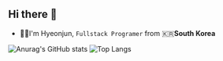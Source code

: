 ## Hi there 👋

- 👨‍💻I'm Hyeonjun, `Fullstack Programer` from 🇰🇷<b>South Korea</b> 

![Anurag's GitHub stats](https://github-readme-stats.vercel.app/api/top-langs/?username=Wisky_Ahn&show_icons=true&theme=radical)
![Top Langs](https://github-readme-stats.vercel.app/api/top-langs/?username=Wisky_Ahn)



<!--
**Wisky-Ahn/Wisky-Ahn** is a ✨ _special_ ✨ repository because its `README.md` (this file) appears on your GitHub profile.

Here are some ideas to get you started:

- 🔭 I’m currently working on ...
- 🌱 I’m currently learning ...
- 👯 I’m looking to collaborate on ...
- 🤔 I’m looking for help with ...
- 💬 Ask me about ...
- 📫 How to reach me: ...
- 😄 Pronouns: ...
- ⚡ Fun fact: ...
-->
